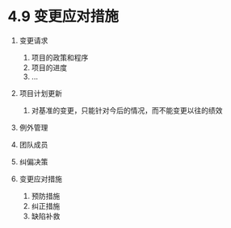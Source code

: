 # 4.9 变更应对措施

1. 变更请求
   1.  项目的政策和程序
   2.  项目的进度
   3. ...

2. 项目计划更新
   1. 对基准的变更，只能针对今后的情况，而不能变更以往的绩效
3.  例外管理
   1. 团队成员
   2. 纠偏决策
4. 变更应对措施
   1. 预防措施
   2. 纠正措施
   3. 缺陷补救